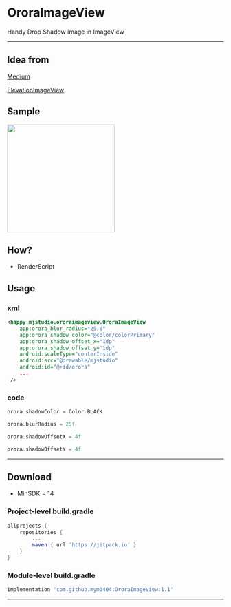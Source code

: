 # OroraImageView
Handy Drop Shadow image in ImageView


----
## Idea from
[Medium](https://medium.com/@qhutch/how-i-extended-imageview-to-include-elevation-shadow-2a41151a4156)

[ElevationImageView](https://github.com/qhutch/ElevationImageView)

## Sample

<img src="https://github.com/mym0404/OroraImageView/blob/master/sample.gif" width=250>


## How?

- RenderScript


## Usage

### xml

```xml
<happy.mjstudio.ororaimageview.OroraImageView
    app:orora_blur_radius="25.0"
    app:orora_shadow_color="@color/colorPrimary"
    app:orora_shadow_offset_x="1dp"
    app:orora_shadow_offset_y="1dp"
    android:scaleType="centerInside"
    android:src="@drawable/mjstudio"
    android:id="@+id/orora"
    ...
 />
```

### code

```kotlin
orora.shadowColor = Color.BLACK

orora.blurRadius = 25f

orora.shadowOffsetX = 4f

orora.shadowOffsetY = 4f

```

----

## Download

- MinSDK = 14

### Project-level build.gradle

```gradle
allprojects {
	repositories {
		...
		maven { url 'https://jitpack.io' }
	}
}
```

### Module-level build.gradle

```gradle
implementation 'com.github.mym0404:OroraImageView:1.1'
```

----
